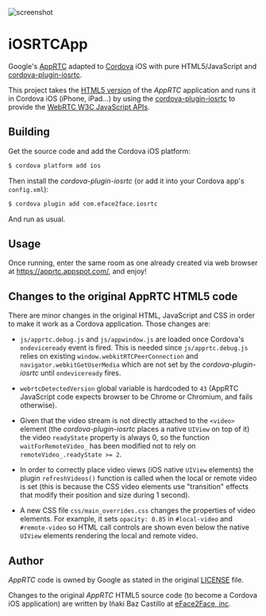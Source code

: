 ![screenshot](https://raw.githubusercontent.com/eface2face/iOSRTCApp/master/art/iosrtc-apprtc.jpg)


# iOSRTCApp

Google's [AppRTC](https://apprtc.appspot.com/) adapted to [Cordova](http://cordova.apache.org/) iOS with pure HTML5/JavaScript and [cordova-plugin-iosrtc](https://github.com/eface2face/cordova-plugin-iosrtc).

This project takes the [HTML5 version](https://github.com/webrtc/apprtc/tree/master/src/web_app) of the *AppRTC* application and runs it in Cordova iOS (iPhone, iPad...) by using the [cordova-plugin-iosrtc](https://github.com/eface2face/cordova-plugin-iosrtc) to provide the [WebRTC W3C JavaScript APIs](http://www.w3.org/TR/webrtc/).


## Building

Get the source code and add the Cordova iOS platform:

```bash
$ cordova platform add ios
```

Then install the *cordova-plugin-iosrtc* (or add it into your Cordova app's `config.xml`):

```bash
$ cordova plugin add com.eface2face.iosrtc
```

And run as usual.


## Usage

Once running, enter the same room as one already created via web browser at https://apprtc.appspot.com/, and enjoy!


## Changes to the original AppRTC HTML5 code

There are minor changes in the original HTML, JavaScript and CSS in order to make it work as a Cordova application. Those changes are:

* `js/apprtc.debug.js` and `js/appwindow.js` are loaded once Cordova's `ondeviceready` event is fired. This is needed since `js/apprtc.debug.js` relies on existing `window.webkitRTCPeerConnection` and `navigator.webkitGetUserMedia` which are not set by the *cordova-plugin-iosrtc* until `ondeviceready` fires.

* `webrtcDetectedVersion` global variable is hardcoded to `43` (AppRTC JavaScript code expects browser to be Chrome or Chromium, and fails otherwise).

* Given that the video stream is not directly attached to the `<video>` element (the *cordova-plugin-iosrtc* places a native `UIView` on top of it) the video `readyState` property is always 0, so the function `waitForRemoteVideo_` has been modified not to rely on `remoteVideo_.readyState >= 2`.

* In order to correctly place video views (iOS native `UIView` elements) the plugin `refreshVideos()` function is called when the local or remote video is set (this is because the CSS video elements use "transition" effects that modify their position and size during 1 second).

* A new CSS file `css/main_overrides.css` changes the properties of video elements. For example, it sets `opacity: 0.85` in `#local-video` and `#remote-video` so HTML call controls are shown even below the native `UIView` elements rendering the local and remote video.


## Author

*AppRTC* code is owned by Google as stated in the original [LICENSE](LICENSE.md) file.

Changes to the original *AppRTC* HTML5 source code (to become a Cordova iOS application) are written by Iñaki Baz Castillo at [eFace2Face, inc](https://eface2face.com).
